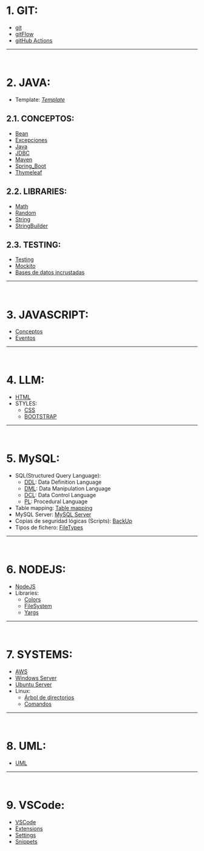 # 1. GIT:
- [git](./GIT/git.md)
- [gitFlow](./GIT/gitFlow.md)
- [gitHub Actions](./GIT/gitHubActions.md)
---
<br>

# 2. JAVA:
- Template: *[Template](./Java/template)*
 ## 2.1. CONCEPTOS:
 - [Bean](./Java/concepts/Bean.md)
 - [Excepciones](./Java/concepts/Excepciones.md)
 - [Java](./Java/concepts/Java.md)
 - [JDBC](./Java/concepts/JDBC.md)
 - [Maven](./Java/concepts/Maven.md)
 - [Spring_Boot](./Java/concepts/Spring_Boot.md)
 - [Thymeleaf](./Java/concepts/Thymeleaf.md)

 ## 2.2. LIBRARIES:
 - [Math](./Java/libraries/Math.md)
 - [Random](./Java/libraries/Random.md)
 - [String](./Java/libraries/String.md)
 - [StringBuilder](./Java/libraries/StringBuilder.md)

 ## 2.3. TESTING:
 - [Testing](./Java/testing/test.md)
 - [Mockito](./Java/testing/mockito.md)
 - [Bases de datos incrustadas](./Java/testing/embeddedDB.md)
---
<br>

# 3. JAVASCRIPT: 
- [Conceptos](./JavaScript/js.md)
- [Eventos](./JavaScript/eventos.md)
---
<br>

# 4. LLM:
- [HTML](./LLM/HTML/html.md)
- STYLES: 
  - [CSS](./LLM/STYLES/CSS/css.md)
  - [BOOTSTRAP](./LLM/STYLES/BOOTSTRAP/bootstrap.md)
---
<br>

# 5. MySQL:
- SQL(Structured Query Language):
  - [DDL](./MySQL/DDL.md): Data Definition Language
  - [DML](./MySQL/DML.md): Data Manipulation Language
  - [DCL](./MySQL/DCL.md): Data Control Language
  - [PL](./MySQL/PL.md): Procedural Language
- Table mapping: [Table mapping](./MySQL/table_mapping/table_mapping.md)
- MySQL Server: [MySQL Server](./MySQL/MySQL_server.md)
- Copias de seguridad lógicas (Scripts): [BackUp](./MySQL/BackUp.md)
- Tipos de fichero: [FileTypes](./MySQL/fileTypes.pdf)
---
<br>

# 6. NODEJS:
- [NodeJS](./NodeJS/node.md)
- Libraries:
  - [Colors](./NodeJS/libraries/colors.md)
  - [FileSystem](./NodeJS/libraries/fileSystem.md)
  - [Yargs](./NodeJS/libraries/yargs.md)
---
<br>

# 7. SYSTEMS:
- [AWS](./Systems/aws.md)
- [Windows Server](./Systems/winServer.md)
- [Ubuntu Server](./Systems/ubuntuServer.md)
- Linux:
  - [Árbol de directorios](./Systems/LINUX/arbol_directorios.jpg)
  - [Comandos](./Systems/LINUX/Comandos_linux.md)
---
<br>

 # 8. UML:
 - [UML](./UML/uml.md)
---
<br>

# 9. VSCode:
- [VSCode](./VSCode/VSCode.md)
- [Extensions](./VSCode/extensions.txt)
- [Settings](./VSCode/settings.json)
- [Snippets](./VSCode/snippets/java.json)
